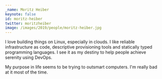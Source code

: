 ```yaml
---
_name: Moritz Heiber
keynote: false
id: moritz-heiber
twitter: moritzheiber
image: /images/2019/people/moritz-heiber.jpg
---
```

I love building things on Linux, especially in clouds. I like reliable infrastructure as code, descriptive provisioning tools and statically typed programming languages. I see it as my destiny to help people achieve serenity using DevOps.

My purpose in life seems to be trying to outsmart computers. I'm really bad at it most of the time.